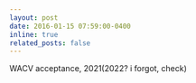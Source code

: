```yaml
---
layout: post
date: 2016-01-15 07:59:00-0400
inline: true
related_posts: false
---
```

WACV acceptance, 2021(2022? i forgot, check)
